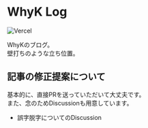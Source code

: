 # WhyK Log
![Vercel](https://therealsujitk-vercel-badge.vercel.app/?app=blog-whyk)

WhyKのブログ。  
壁打ちのような立ち位置。

## 記事の修正提案について
基本的に、直接PRを送っていただいて大丈夫です。  
また、念のためDiscussionも用意しています。

- 誤字脱字についてのDiscussion